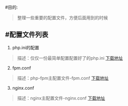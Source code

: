 #目的:
>整理一些重要的配置文件，方便后面用到的时候

#配置文件列表
----------
1.  php.ini的配置
>描述：仅仅一份最简单配置配置好了的php.ini
  [下载地址](https://github.com/scholar-ink/conf/blob/master/php.ini "php.ini")
 
2.  fpm.conf
>描述：php-fpm主配置文件-fpm.conf
  [下载地址](https://github.com/scholar-ink/conf/blob/master/fpm.conf "php.ini")
3.  nginx.conf
>描述：nginx主配置文件-nginx.conf
  [下载地址](https://github.com/scholar-ink/conf/blob/master/fpm.conf "")
